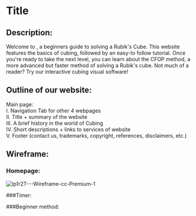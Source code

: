 # Title


## Description:
Welcome to , a beginners guide to solving a Rubik's Cube. This website features the basics of cubing, followed by an easy-to follow tutorial. Once you're ready to take the next level, you can learn about the CFOP method, a more advanced but faster method of solving a Rubik's cube. Not much of a reader? Try our interactive cubing visual software!  

## Outline of our website:  

Main page:   
I. Navigation Tab for other 4 webpages  
II. Title + summary of the website  
III. A brief history in the world of Cubing   
IV. Short descriptions + links to services of website   
V. Footer (contact us, trademarks, copyright, references, disclaimers, etc.)  

## Wireframe:

### Homepage:
![lp1r2T---Wireframe-cc-Premium-1](https://user-images.githubusercontent.com/112668440/190531687-b13787b6-6ae7-4206-9ab9-8bc3d4572a36.png)

###Timer:

###Beginner method:
